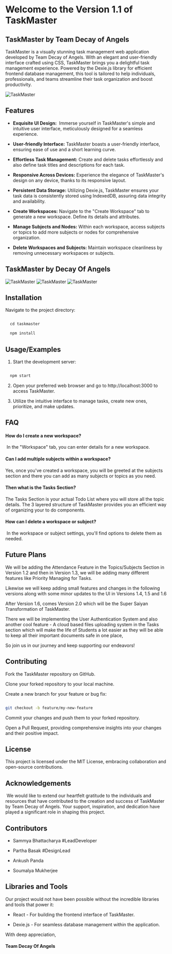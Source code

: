 # Welcome to the Version 1.1 of TaskMaster


## TaskMaster by Team Decay of Angels


TaskMaster is a visually stunning task management web application developed by Team Decay of Angels. With an elegant and user-friendly interface crafted using CSS, TaskMaster brings you a delightful task management experience. Powered by the Dexie.js library for efficient frontend database management, this tool is tailored to help individuals, professionals, and teams streamline their task organization and boost productivity.

![TaskMaster](homepage.png)
  
## Features


- **Exquisite UI Design:**  Immerse yourself in TaskMaster's simple and intuitive user interface, meticulously designed for a seamless experience.

  

- **User-friendly Interface:** TaskMaster boasts a user-friendly interface, ensuring ease of use and a short learning curve.

  

- **Effortless Task Management:** Create and delete tasks effortlessly and also define task titles and descriptions for each task.

  

- **Responsive Across Devices:** Experience the elegance of TaskMaster's design on any device, thanks to its responsive layout.

  

- **Persistent Data Storage:** Utilizing Dexie.js, TaskMaster ensures your task data is consistently stored using IndexedDB, assuring data integrity and availability.

  

- **Create Workspaces:** Navigate to the "Create Workspace" tab to generate a new workspace. Define its details and attributes.

  

- **Manage Subjects and Nodes:** Within each workspace, access subjects or topics to add more subjects or nodes for comprehensive organization.

  

- **Delete Workspaces and Subjects:** Maintain workspace cleanliness by removing unnecessary workspaces or subjects.

## TaskMaster by Decay Of Angels
![TaskMaster](Screenshot1.png)
![TaskMaster](Screenshot2.png)
![TaskMaster](Screenshot3.png)
## Installation

  
Navigate to the project directory:

  

```bash

  cd taskmaster

  npm install

```

## Usage/Examples


1. Start the development server:

```bash

  npm start

```

2. Open your preferred web browser and go to http://localhost:3000 to access TaskMaster.

3. Utilize the intuitive interface to manage tasks, create new ones, prioritize, and make updates.

## FAQ

#### How do I create a new workspace?

 In the "Workspace" tab, you can enter details for a new workspace.

  

#### Can I add multiple subjects within a workspace?

Yes, once you've created a workspace, you will be greeted at the subjects section and there you can add as many subjects or topics as you need.

  

#### Then what is the Tasks Section?

The Tasks Section is your actual Todo List where you will store all the topic details. The 3 layered structure of TaskMaster provides you an efficient way of organizing your to do components.

  

#### How can I delete a workspace or subject?

 In the workspace or subject settings, you'll find options to delete them as needed.



## Future Plans

We will be adding the Attendance Feature in the Topics/Subjects Section in Version 1.2 and then in Version 1.3, we will be adding many different features like Priority Managing for Tasks.

Likewise we will keep adding small features and changes in the following versions along with some minor updates to the UI in Versions 1.4, 1.5 and 1.6 

After Version 1.6, comes Version 2.0 which will be the Super Saiyan Transformation of TaskMaster.

There we will be implementing the User Authentication System and also another cool feature - A cloud based files uploading system in the Tasks section which will make the life of Students a lot easier as they will be able to keep all their important documents safe in one place,

So join us in our journey and keep supporting our endeavors!

## Contributing


Fork the TaskMaster repository on GitHub.

Clone your forked repository to your local machine.

Create a new branch for your feature or bug fix:

  
```bash

git checkout -b feature/my-new-feature

```

Commit your changes and push them to your forked repository.

Open a Pull Request, providing comprehensive insights into your changes and their positive impact.

  

## License

This project is licensed under the MIT License, embracing collaboration and open-source contributions.



## Acknowledgements

 We would like to extend our heartfelt gratitude to the individuals and resources that have contributed to the creation and success of TaskMaster by Team Decay of Angels. Your support, inspiration, and dedication have played a significant role in shaping this project.


## Contributors

  
- Sammya Bhattacharya #LeadDeveloper

- Partha Basak #DesignLead

- Ankush Panda

- Soumalya Mukherjee 

  

## Libraries and Tools

  
Our project would not have been possible without the incredible libraries and tools that power it:

  

- React - For building the frontend interface of TaskMaster.

- Dexie.js - For seamless database management within the application.

  
With deep appreciation,
#### Team Decay Of Angels
